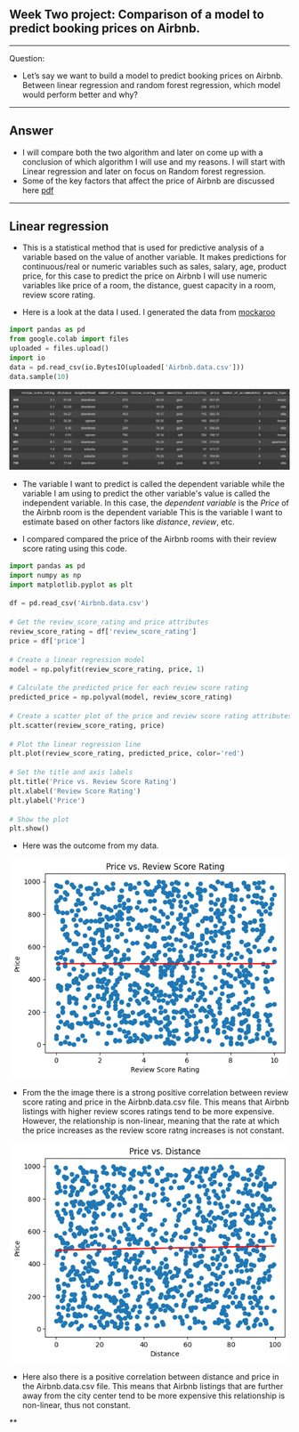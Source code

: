 ## **Week Two project:  Comparison of a model to predict booking prices on Airbnb.**
---

Question:

- Let’s say we want to build a model to predict booking prices on Airbnb. Between 
linear regression and random forest regression, which model would perform better and why?
---

## **Answer**
- I will compare both the two algorithm and later on come up with a conclusion of which algorithm I will use and my reasons.
I will  start with Linear regression and later on focus on Random forest regression.
- Some of the key factors that affect the price of Airbnb are discussed here [pdf](https://pdfs.semanticscholar.org/64d2/77ee8949d2eb5e5e14929d15ea008cb5b836.pdf)
---
## **Linear regression**
- This is a statistical method that is used for predictive analysis of a variable based on the value of another variable.
 It makes predictions for continuous/real or numeric variables such as sales, salary, age, product price, for this case 
 to predict the price on Airbnb I will use numeric variables like price of a room, the distance, guest capacity 
 in a room, review score rating.

 - Here is a look at the data I used. I generated the data from [mockaroo](https://www.mockaroo.com/)
 ```python
 import pandas as pd
from google.colab import files
uploaded = files.upload()
import io
data = pd.read_csv(io.BytesIO(uploaded['Airbnb.data.csv']))
data.sample(10)
```
![data](https://github.com/edinabwari/Data_Science_For_Everyone_Projects/blob/main/Week_2_Project/data.png)

- The variable I  want to predict is called the dependent variable while the variable I am  using to predict 
 the other variable's value is called the independent variable. In this case, the _dependent variable_  is the _Price_ of the Airbnb room is the dependent variable
This is the variable I want to estimate based on other factors like _distance_, _review_, etc.

- I compared compared the price of the Airbnb rooms with their review score rating using this code.
```python
import pandas as pd
import numpy as np
import matplotlib.pyplot as plt

df = pd.read_csv('Airbnb.data.csv')

# Get the review_score_rating and price attributes
review_score_rating = df['review_score_rating']
price = df['price']

# Create a linear regression model
model = np.polyfit(review_score_rating, price, 1)

# Calculate the predicted price for each review score rating
predicted_price = np.polyval(model, review_score_rating)

# Create a scatter plot of the price and review score rating attributes
plt.scatter(review_score_rating, price)

# Plot the linear regression line
plt.plot(review_score_rating, predicted_price, color='red')

# Set the title and axis labels
plt.title('Price vs. Review Score Rating')
plt.xlabel('Review Score Rating')
plt.ylabel('Price')

# Show the plot
plt.show()
```
- Here was the outcome from my data.

![priceVSscorerating](https://github.com/edinabwari/Data_Science_For_Everyone_Projects/blob/main/Week_2_Project/priceVSscorerating.png)
- From the  the image there is a strong positive correlation between review score rating and price in the Airbnb.data.csv 
file. This means that Airbnb listings with higher review scores ratings tend to be more expensive.
 However, the relationship is non-linear, meaning that the rate at which the price increases as the review score ratng increases is not constant.

![priceVsdistance](https://github.com/edinabwari/Data_Science_For_Everyone_Projects/blob/main/Week_2_Project/priceVSdistance.png)

- Here also  there is a positive correlation between distance and price in the Airbnb.data.csv file. This means that Airbnb listings 
that are further away from the city center tend to be more expensive this relationship  is non-linear, thus not constant.

**
